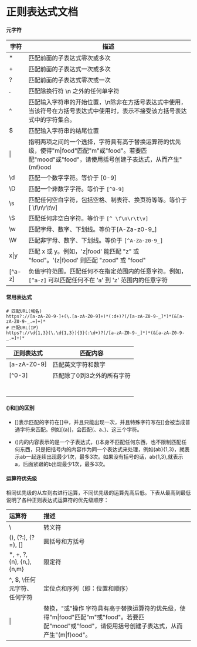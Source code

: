 # 正则表达式文档

#### 元字符

| 字符   | 描述                                                         |
| ------ | ------------------------------------------------------------ |
| *      | 匹配前面的子表达式零次或多次                                 |
| +      | 匹配前面的子表达式一次或多次                                 |
| ?      | 匹配前面的子表达式零次或一次                                 |
| .      | 匹配除换行符 \n 之外的任何单字符                             |
| ^      | 匹配输入字符串的开始位置，\n除非在方括号表达式中使用，当该符号在方括号表达式中使用时，表示不接受该方括号表达式中的字符集合。 |
| $      | 匹配输入字符串的结尾位置                                     |
| \|     | 指明两项之间的一个选择，字符具有高于替换运算符的优先级，使得"m\|food"匹配"m"或"food"。若要匹配"mood"或"food"，请使用括号创建子表达式，从而产生"(mf)ood |
| \d     | 匹配一个数字字符。等价于 [0-9]                               |
| \D     | 匹配一个非数字字符。等价于 `[^0-9]`                          |
| \s     | 匹配任何空白字符，包括空格、制表符、换页符等等。等价于 [ \f\n\r\t\v] |
| \S     | 匹配任何非空白字符。等价于 `[^ \f\n\r\t\v]`                  |
| \w     | 匹配字母、数字、下划线。等价于[A-Za-z0-9_]                   |
| \W     | 匹配非字母、数字、下划线。等价于 `[^A-Za-z0-9_]`             |
| x\|y   | 匹配 x 或 y。例如，'z\|food' 能匹配 "z" 或 "food"。'(z\|f)ood' 则匹配 "zood" 或 "food" |
| [^a-z] | 负值字符范围。匹配任何不在指定范围内的任意字符。例如，`[^a-z]` 可以匹配任何不在 'a' 到 'z' 范围内的任意字符 |

#### 常用表达式

```shell
# 匹配URL(域名)
https?://[a-zA-Z0-9-]+(\.[a-zA-Z0-9]+)*(:d+)?(/[a-zA-Z0-9-_]*)*(&[a-zA-Z0-9-_.=]+)*
# 匹配URL(IP)
https?://\d{1,3}(\.\d{1,3}){3}(:\d+)?(/[a-zA-Z0-9-_]*)*(&[a-zA-Z0-9-_.=]+)*
```



| 正则表达式  | 匹配内容                   |
| ----------- | -------------------------- |
| [a-zA-Z0-9] | 匹配英文字符和数字         |
| [^0-3]      | 匹配除了0到3之外的所有字符 |
|             |                            |
|             |                            |
|             |                            |
|             |                            |
|             |                            |
|             |                            |
|             |                            |

#### ()和[]的区别

- []表示匹配的字符在[]中，并且只能出现一次，并且特殊字符写在[]会被当成普通字符来匹配。例如[(a)]，会匹配(、a、)、这三个字符。

- ()内的内容表示的是一个子表达式，()本身不匹配任何东西，也不限制匹配任何东西，只是把括号内的内容作为同一个表达式来处理，例如(ab){1,3}，就表示ab一起连续出现最少1次，最多3次。如果没有括号的话，ab{1,3},就表示a，后面紧跟的b出现最少1次，最多3次。

#### 运算符优先级

相同优先级的从左到右进行运算，不同优先级的运算先高后低。下表从最高到最低说明了各种正则表达式运算符的优先级顺序：

| 运算符                      | 描述                                                         |
| :-------------------------- | :----------------------------------------------------------- |
| \                           | 转义符                                                       |
| (), (?:), (?=), []          | 圆括号和方括号                                               |
| *, +, ?, {n}, {n,}, {n,m}   | 限定符                                                       |
| ^, $, \任何元字符、任何字符 | 定位点和序列（即：位置和顺序）                               |
| \|                          | 替换，"或"操作 字符具有高于替换运算符的优先级，使得"m\|food"匹配"m"或"food"。若要匹配"mood"或"food"，请使用括号创建子表达式，从而产生"(m\|f)ood"。 |